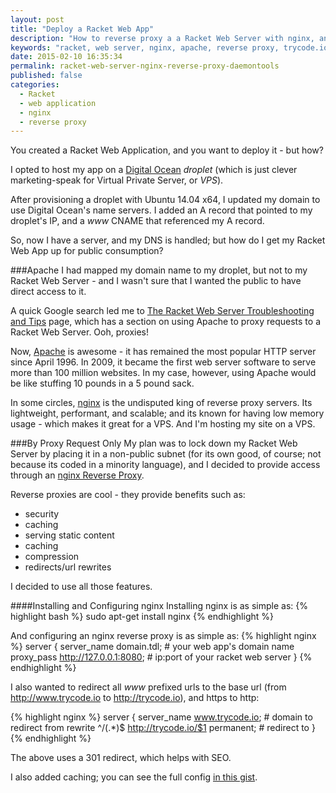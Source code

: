 ```yaml
---
layout: post
title: "Deploy a Racket Web App"
description: "How to reverse proxy a a Racket Web Server with nginx, and manage it with daemontools."
keywords: "racket, web server, nginx, apache, reverse proxy, trycode.io"
date: 2015-02-10 16:35:34
permalink: racket-web-server-nginx-reverse-proxy-daemontools
published: false
categories:
  - Racket
  - web application
  - nginx
  - reverse proxy
---
```

You created a Racket Web Application, and you want to deploy it - but how?

I opted to host my app on a <a href="https://www.digitalocean.com/?refcode=997e653df36e" target="_blank">Digital Ocean</a> *droplet* (which is just clever marketing-speak for Virtual Private Server, or *VPS*).

After provisioning a droplet with Ubuntu 14.04 x64, I updated my domain to use Digital Ocean's name servers. I added an A record that pointed to my droplet's IP, and a *www* CNAME that referenced my A record.

So, now I have a server, and my DNS is handled; but how do I get my Racket Web App up for public consumption?

###Apache
I had mapped my domain name to my droplet, but not to my Racket Web Server - and I wasn't sure that I wanted the public to have direct access to it.

A quick Google search led me to <a href="http://docs.racket-lang.org/web-server-internal/Troubleshooting_and_Tips.html" target="_blank">The Racket Web Server Troubleshooting and Tips</a> page, which has a section on using Apache to proxy requests to a Racket Web Server. Ooh, proxies!

Now, <a href="http://en.wikipedia.org/wiki/Apache_HTTP_Server" target="_blank">Apache</a> is awesome - it has remained the most popular HTTP server since April 1996. In 2009, it became the first web server software to serve more than 100 million websites. In my case, however, using Apache would be like stuffing 10 pounds in a 5 pound sack.

In some circles, <a href="http://nginx.org/en/" target="_blank">nginx</a> is the undisputed king of reverse proxy servers. Its lightweight, performant, and scalable; and its known for having low memory usage - which makes it great for a VPS. And I'm hosting my site on a VPS.

###By Proxy Request Only
My plan was to lock down my Racket Web Server by placing it in a non-public subnet (for its own good, of course; not because its coded in a minority language), and I decided to provide access through an <a href="http://nginx.com/blog/reverse-proxy-using-nginx-plus/" target="_blank">nginx Reverse Proxy</a>.

Reverse proxies are cool - they provide benefits such as:

* security
* caching
* serving static content
* caching
* compression
* redirects/url rewrites

I decided to use all those features.

####Installing and Configuring nginx
Installing nginx is as simple as:
{% highlight bash %}
sudo apt-get install nginx
{% endhighlight %}

And configuring an nginx reverse proxy is as simple as:
{% highlight nginx %}
server {
      server_name domain.tdl; # your web app's domain name
      proxy_pass  http://127.0.0.1:8080; # ip:port of your racket web server
}
{% endhighlight %}

I also wanted to redirect all *www* prefixed urls to the base url (from http://www.trycode.io to http://trycode.io), and https to http:

{% highlight nginx %}
server {
      server_name www.trycode.io; # domain to redirect from
      rewrite  ^/(.*)$  http://trycode.io/$1 permanent; # redirect to
}
{% endhighlight %}

The above uses a 301 redirect, which helps with SEO.

I also added caching; you can see the full config <a href="https://gist.github.com/arguello/9a25162d49e37df84e87#file-default" target="_blank">in this gist</a>.
